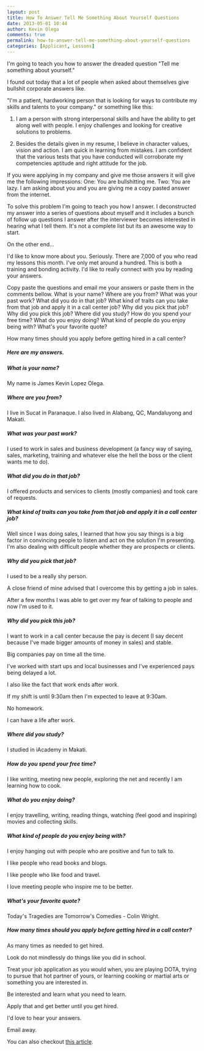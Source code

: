 ```yaml
---
layout: post
title: How To Answer Tell Me Something About Yourself Questions
date: 2013-05-01 10:44
author: Kevin Olega
comments: true
permalink: how-to-answer-tell-me-something-about-yourself-questions
categories: [Applicant, Lessons]
---
```

I'm going to teach you how to answer the dreaded question "Tell me something about yourself." 

I found out today that a lot of people when asked about themselves give bullshit corporate answers like. 

"I'm a patient, hardworking person that is looking for ways to contribute my skills and talents to your company." or something like this:

1) I am a person with strong interpersonal skills and have the ability to get along well with people. I enjoy challenges and looking for creative solutions to problems.

2) Besides the details given in my resume, I believe in character values, vision and action. I am quick in learning from mistakes. I am confident that the various tests that you have conducted will corroborate my competencies aptitude and right attitude for the job.

If you were applying in my company and give me those answers it will give me the following impressions:
One: You are bullshitting me.
Two: You are lazy. I am asking about you and you are giving me a copy pasted answer from the internet.

To solve this problem I'm going to teach you how I answer. I deconstructed my answer into a series of questions about myself and it includes a bunch of follow up questions I answer after the interviewer becomes interested in hearing what I tell them. It's not a complete list but its an awesome way to start.

On the other end...

I'd like to know more about you. Seriously. There are 7,000 of you who read my lessons this month. I've only met around a hundred. This is both a training and bonding activity. I'd like to really connect with you by reading your answers.

Copy paste the questions and email me your answers or paste them in the comments bellow.
What is your name?
Where are you from?
What was your past work?
What did you do in that job?
What kind of traits can you take from that job and apply it in a call center job?
Why did you pick that job?
Why did you pick this job?
Where did you study?
How do you spend your free time?
What do you enjoy doing?
What kind of people do you enjoy being with?
What's your favorite quote?

How many times should you apply before getting hired in a call center?

##### Here are my answers.

##### What is your name?

My name is James Kevin Lopez Olega.

##### Where are you from?

I live in Sucat in Paranaque. I also lived in Alabang, QC, Mandaluyong and Makati.

##### What was your past work?

I used to work in sales and business development (a fancy way of saying, sales, marketing, training and whatever else the hell the boss or the client wants me to do).

##### What did you do in that job?

I offered products and services to clients (mostly companies) and took care of requests.

##### What kind of traits can you take from that job and apply it in a call center job?

Well since I was doing sales, I learned that how you say things is a big factor in convincing people to listen and act on the solution I'm presenting. I'm also dealing with difficult people whether they are prospects or clients.

##### Why did you pick that job?

I used to be a really shy person. 

A close friend of mine advised that I overcome this by getting a job in sales. 

After a few months I was able to get over my fear of talking to people and now I'm used to it.

##### Why did you pick this job?

I want to work in a call center because the pay is decent (I say decent because I've made bigger amounts of money in sales) and stable. 

Big companies pay on time all the time. 

I've worked with start ups and local businesses and I've experienced pays being delayed a lot. 

I also like the fact that work ends after work. 

If my shift is until 9:30am then I'm expected to leave at 9:30am. 

No homework. 

I can have a life after work.

##### Where did you study?

I studied in iAcademy in Makati.

##### How do you spend your free time?

I like writing, meeting new people, exploring the net and recently I am learning how to cook.

##### What do you enjoy doing?

I enjoy travelling, writing, reading things, watching (feel good and inspiring) movies and collecting skills.

##### What kind of people do you enjoy being with?

I enjoy hanging out with people who are positive and fun to talk to. 

I like people who read books and blogs. 

I like people who like food and travel. 

I love meeting people who inspire me to be better.

##### What's your favorite quote?

Today's Tragedies are Tomorrow's Comedies - Colin Wright.

##### How many times should you apply before getting hired in a call center?

As many times as needed to get hired. 

Look do not mindlessly do things like you did in school. 

Treat your job application as you would when, you are playing DOTA, trying to pursue that hot partner of yours, or learning cooking or martial arts or something you are interested in. 

Be interested and learn what you need to learn. 

Apply that and get better until you get hired. 

I'd love to hear your answers. 

Email away.

You can also checkout [this article](https://www.cleverism.com/tell-me-about-yourself//).
